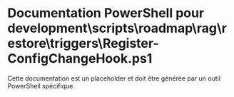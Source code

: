 # Documentation PowerShell pour development\scripts\roadmap\rag\restore\triggers\Register-ConfigChangeHook.ps1

Cette documentation est un placeholder et doit être générée par un outil PowerShell spécifique.
